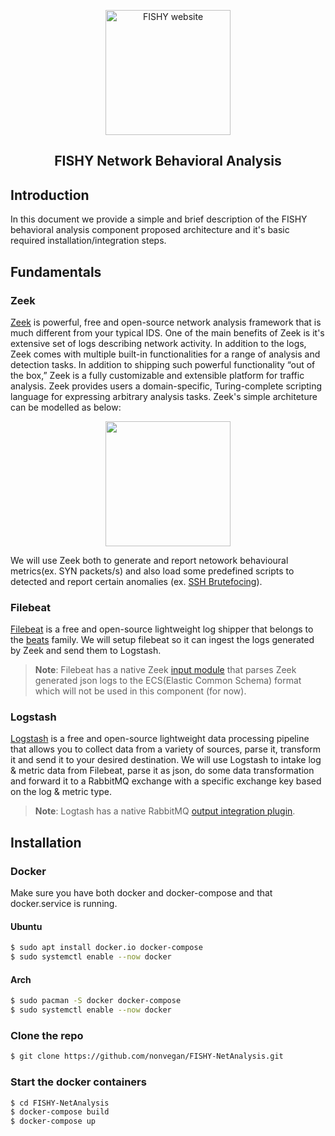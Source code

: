 <p align="center">
  <a href="https://fishy-project.eu" target="_blank"><img width=200 src="https://i.imgur.com/K06KiZV.png" alt="FISHY website"></a>
  <h2 align="center">FISHY Network Behavioral Analysis</h2>
</p>


## Introduction
In this document we provide a simple and brief description of the FISHY behavioral analysis component proposed architecture and it's basic required installation/integration steps.

## Fundamentals

### Zeek
[Zeek](https://zeek.org) is powerful, free and open-source network analysis framework that is much different from your typical IDS. One of the main benefits of Zeek is it's extensive set of logs describing network activity. In addition to the logs, Zeek comes with multiple built-in functionalities for a range of analysis and detection tasks. In addition to shipping such powerful functionality “out of the box,” Zeek is a fully customizable and extensible platform for traffic analysis. Zeek provides users a domain-specific, Turing-complete scripting language for expressing arbitrary analysis tasks. Zeek's simple architeture can be modelled as below:
<p align="center">
  <img width=200 src="https://i.imgur.com/l2fFc0Q.png">
</p>

We will use Zeek both to generate and report netowork behavioural metrics(ex. SYN packets/s) and also load some predefined scripts to detected and report certain anomalies  (ex. [SSH Brutefocing](https://github.com/zeek/zeek/blob/master/scripts/policy/protocols/ssh/detect-bruteforcing.zeek)).

### Filebeat
[Filebeat](https://www.elastic.co/beats/filebeat) is a free and open-source lightweight log shipper that belongs to the [beats](https://github.com/elastic/beats) family. We will setup filebeat so it can ingest the logs generated by Zeek and send them to Logstash.
> **Note**: Filebeat has a native Zeek [input module](https://www.elastic.co/guide/en/beats/filebeat/current/filebeat-module-zeek.html) that parses Zeek generated json logs to the ECS(Elastic Common Schema) format which will not be used in this component (for now).

### Logstash
[Logstash](https://www.elastic.co/logstash) is a free and open-source lightweight data processing pipeline that allows you to collect data from a variety of sources, parse it, transform it and send it to your desired destination. We will use Logstash to intake log & metric data from Filebeat, parse it as json, do some data transformation and forward it to a RabbitMQ exchange with a specific exchange key based on the log & metric type. 
> **Note**: Logtash has a native RabbitMQ [output integration plugin](https://www.elastic.co/guide/en/logstash/current/plugins-outputs-rabbitmq.html).

## Installation

### Docker
Make sure you have both docker and docker-compose and that docker.service is running. 

#### Ubuntu
```sh
$ sudo apt install docker.io docker-compose
$ sudo systemctl enable --now docker
```
#### Arch
```sh
$ sudo pacman -S docker docker-compose
$ sudo systemctl enable --now docker
```
### Clone the repo

```sh
$ git clone https://github.com/nonvegan/FISHY-NetAnalysis.git
```
### Start the docker containers
```sh
$ cd FISHY-NetAnalysis
$ docker-compose build
$ docker-compose up
```




